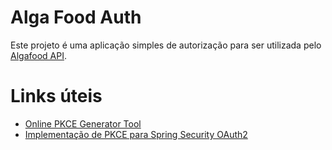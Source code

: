 # Alga Food Auth

Este projeto é uma aplicação simples de autorização para ser utilizada pelo [Algafood API](https://github.com/danielarrais/algafood-api).

# Links úteis

* [Online PKCE Generator Tool](https://tonyxu-io.github.io/pkce-generator/)
* [Implementação de PKCE para Spring Security OAuth2](https://gist.github.com/thiagofa/daca4f4790b5b18fed800b83747127ca)

